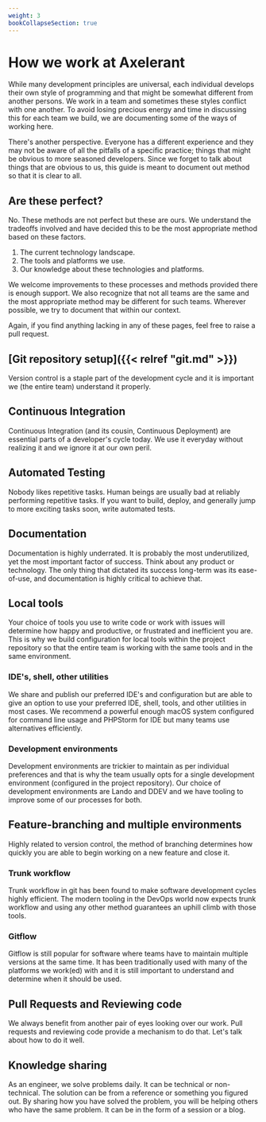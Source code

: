 ```yaml
---
weight: 3
bookCollapseSection: true
---
```


# How we work at Axelerant

While many development principles are universal, each individual develops their own style of programming and that might be somewhat different from another persons. We work in a team and sometimes these styles conflict with one another. To avoid losing precious energy and time in discussing this for each team we build, we are documenting some of the ways of working here.

There's another perspective. Everyone has a different experience and they may not be aware of all the pitfalls of a specific practice; things that might be obvious to more seasoned developers. Since we forget to talk about things that are obvious to us, this guide is meant to document out method so that it is clear to all.

## Are these perfect?

No. These methods are not perfect but these are ours. We understand the tradeoffs involved and have decided this to be the most appropriate method based on these factors.

1. The current technology landscape.
1. The tools and platforms we use.
1. Our knowledge about these technologies and platforms.

We welcome improvements to these processes and methods provided there is enough support. We also recognize that not all teams are the same and the most appropriate method may be different for such teams. Wherever possible, we try to document that within our context.

Again, if you find anything lacking in any of these pages, feel free to raise a pull request.

## [Git repository setup]({{< relref "git.md" >}})

Version control is a staple part of the development cycle and it is important we (the entire team) understand it properly.

## Continuous Integration

Continuous Integration (and its cousin, Continuous Deployment) are essential parts of a developer's cycle today. We use it everyday without realizing it and we ignore it at our own peril.

## Automated Testing

Nobody likes repetitive tasks. Human beings are usually bad at reliably performing repetitive tasks. If you want to build, deploy, and generally jump to more exciting tasks soon, write automated tests.

## Documentation

Documentation is highly underrated. It is probably the most underutilized, yet the most important factor of success. Think about any product or technology. The only thing that dictated its success long-term was its ease-of-use, and documentation is highly critical to achieve that.

## Local tools

Your choice of tools you use to write code or work with issues will determine how happy and productive, or frustrated and inefficient you are. This is why we build configuration for local tools within the project repository so that the entire team is working with the same tools and in the same environment.

### IDE's, shell, other utilities

We share and publish our preferred IDE's and configuration but are able to give an option to use your preferred IDE, shell, tools, and other utilities in most cases. We recommend a powerful enough macOS system configured for command line usage and PHPStorm for IDE but many teams use alternatives efficiently.

### Development environments

Development environments are trickier to maintain as per individual preferences and that is why the team usually opts for a single development environment (configured in the project repository). Our choice of development environments are Lando and DDEV and we have tooling to improve some of our processes for both.

## Feature-branching and multiple environments

Highly related to version control, the method of branching determines how quickly you are able to begin working on a new feature and close it.

### Trunk workflow

Trunk workflow in git has been found to make software development cycles highly efficient. The modern tooling in the DevOps world now expects trunk workflow and using any other method guarantees an uphill climb with those tools.

### Gitflow

Gitflow is still popular for software where teams have to maintain multiple versions at the same time. It has been traditionally used with many of the platforms we work(ed) with and it is still important to understand and determine when it should be used.

## Pull Requests and Reviewing code

We always benefit from another pair of eyes looking over our work. Pull requests and reviewing code provide a mechanism to do that. Let's talk about how to do it well.

## Knowledge sharing

As an engineer, we solve problems daily. It can be technical or non-technical. The solution can be from a reference or something you figured out. By sharing how you have solved the problem, you will be helping others who have the same problem. It can be in the form of a session or a blog.